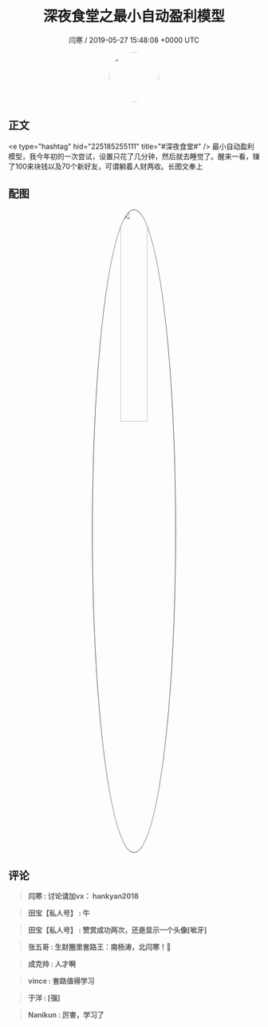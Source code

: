 <h1 align="center">深夜食堂之最小自动盈利模型</h1>
<p align="center">
    <a>闫寒 / 2019-05-27 15:48:08 &#43;0000 UTC</a>
</p>

<div align="center">
    <img src="https://images.zsxq.com/Fi8hloqDLRaWnMrHun46hqsduBo_?e=1590940799&amp;token=kIxbL07-8jAj8w1n4s9zv64FuZZNEATmlU_Vm6zD:yC8J5lFpW4YQt71jTf3GDrmj5w8=" width="100" height="100" style="border:1px solid;border-radius:50%; color:#ffffff"/>
</div>

## 正文

<div>
&lt;e type=&#34;hashtag&#34; hid=&#34;225185255111&#34; title=&#34;#深夜食堂#&#34; /&gt; 最小自动盈利模型，我今年初的一次尝试，设置只花了几分钟，然后就去睡觉了。醒来一看，赚了100来块钱以及70个新好友，可谓躺着人财两收。长图文奉上
</div>

## 配图
<div class="image" align="center">

<img src="https://images.zsxq.com/Fl9QHvAavd3JAasXnFMMAQx0lJkL?imageMogr2/auto-orient/thumbnail/800x/format/jpg/blur/1x0/quality/75&amp;e=1590940799&amp;token=kIxbL07-8jAj8w1n4s9zv64FuZZNEATmlU_Vm6zD:rRdWSLqqldW04vQnDAqmrFxDY3k=" width="33%" height="33%" style="border:1px solid;border-radius:50%; color:#3c3f41"/>

</div>

## 评论

<div align="left">
<div>

<blockquote >
<span> <strong>闫寒 : 讨论请加vx：  hankyan2018 </strong></span>
</blockquote>

<blockquote >
<span> <strong>田宝【私人号】 : 牛 </strong></span>
</blockquote>

<blockquote >
<span> <strong>田宝【私人号】 : 赞赏成功两次，还是显示一个头像[呲牙] </strong></span>
</blockquote>

<blockquote >
<span> <strong>张五哥 : 生财圈里套路王：南杨涛，北闫寒！🙏 </strong></span>
</blockquote>

<blockquote >
<span> <strong>成克帅 : 人才啊 </strong></span>
</blockquote>

<blockquote >
<span> <strong>vince : 套路值得学习 </strong></span>
</blockquote>

<blockquote >
<span> <strong>于洋 : [强] </strong></span>
</blockquote>

<blockquote >
<span> <strong>Nanikun : 厉害，学习了 </strong></span>
</blockquote>

</div>
</div>